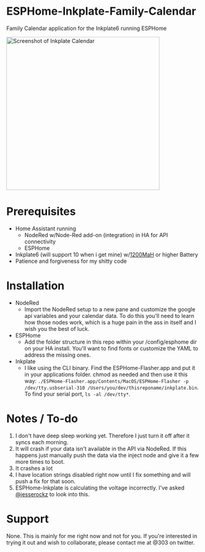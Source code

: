 # ESPHome-Inkplate-Family-Calendar
 Family Calendar application for the Inkplate6 running ESPHome
 
 <img alt="Screenshot of Inkplate Calendar" src="https://github.com/jkmaxwell/ESPHome-Inkplate-Family-Calendar/raw/main/README_images/screenshot.png" width="400">
 
# Prerequisites
- Home Assistant running
     - NodeRed w/Node-Red add-on (integration) in HA for API connectivity
     - ESPHome
- Inkplate6 (will support 10 when i get mine) w/[1200MaH](https://www.amazon.com/gp/product/B07BTSPZW8/ref=ppx_yo_dt_b_asin_title_o05_s00?ie=UTF8&psc=1) or higher Battery
- Patience and forgiveness for my shitty code

# Installation
- NodeRed
     - Import the NodeRed setup to a new pane and customize the google api variables and your calendar data. To do this you'll need to learn how those nodes work, which is a huge pain in the ass in itself and I wish you the best of luck.
- ESPHome
     - Add the folder structure in this repo within your /config/esphome dir on your HA install. You'll want to find fonts or customize the YAML to address the missing ones.
- Inkplate
     - I like using the CLI binary. Find the ESPHome-Flasher.app and put it in your applications folder. chmod as needed and then use it this way: `./ESPHome-Flasher.app/Contents/MacOS/ESPHome-Flasher -p /dev/tty.usbserial-310 /Users/you/dev/thisreponame/inkplate.bin`. To find your serial port, `ls -al /dev/tty*`.

# Notes / To-do
1. I don't have deep sleep working yet. Therefore I just turn it off after it syncs each morning.
2. It will crash if your data isn't available in the API via NodeRed. If this happens just manually push the data via the inject node and give it a few more times to boot.
3. It crashes a lot
4. I have location strings disabled right now until I fix something and will push a fix for that soon.
5. ESPHome-Inkplate is calculating the voltage incorrectly. I've asked [@jesserockz](https://github.com/e-radionicacom/Inkplate-Arduino-library/commit/27c9b71f51b70f3b0df6750bcc0f46a550b408de) to look into this.


# Support
None. This is mainly for me right now and not for you. If you're interested in trying it out and wish to collaborate, please contact me at @303 on twitter.
 
 
